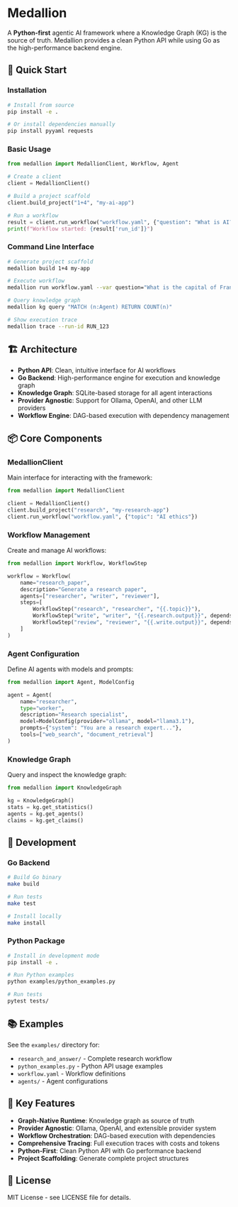 # Medallion

A **Python-first** agentic AI framework where a Knowledge Graph (KG) is the source of truth. Medallion provides a clean Python API while using Go as the high-performance backend engine.

## 🚀 Quick Start

### Installation

```bash
# Install from source
pip install -e .

# Or install dependencies manually
pip install pyyaml requests
```

### Basic Usage

```python
from medallion import MedallionClient, Workflow, Agent

# Create a client
client = MedallionClient()

# Build a project scaffold
client.build_project("1+4", "my-ai-app")

# Run a workflow
result = client.run_workflow("workflow.yaml", {"question": "What is AI?"})
print(f"Workflow started: {result['run_id']}")
```

### Command Line Interface

```bash
# Generate project scaffold
medallion build 1+4 my-app

# Execute workflow
medallion run workflow.yaml --var question="What is the capital of France?"

# Query knowledge graph
medallion kg query "MATCH (n:Agent) RETURN COUNT(n)"

# Show execution trace
medallion trace --run-id RUN_123
```

## 🏗️ Architecture

- **Python API**: Clean, intuitive interface for AI workflows
- **Go Backend**: High-performance engine for execution and knowledge graph
- **Knowledge Graph**: SQLite-based storage for all agent interactions
- **Provider Agnostic**: Support for Ollama, OpenAI, and other LLM providers
- **Workflow Engine**: DAG-based execution with dependency management

## 📦 Core Components

### MedallionClient
Main interface for interacting with the framework:

```python
from medallion import MedallionClient

client = MedallionClient()
client.build_project("research", "my-research-app")
client.run_workflow("workflow.yaml", {"topic": "AI ethics"})
```

### Workflow Management
Create and manage AI workflows:

```python
from medallion import Workflow, WorkflowStep

workflow = Workflow(
    name="research_paper",
    description="Generate a research paper",
    agents=["researcher", "writer", "reviewer"],
    steps=[
        WorkflowStep("research", "researcher", "{{.topic}}"),
        WorkflowStep("write", "writer", "{{.research.output}}", depends_on=["research"]),
        WorkflowStep("review", "reviewer", "{{.write.output}}", depends_on=["write"])
    ]
)
```

### Agent Configuration
Define AI agents with models and prompts:

```python
from medallion import Agent, ModelConfig

agent = Agent(
    name="researcher",
    type="worker", 
    description="Research specialist",
    model=ModelConfig(provider="ollama", model="llama3.1"),
    prompts={"system": "You are a research expert..."},
    tools=["web_search", "document_retrieval"]
)
```

### Knowledge Graph
Query and inspect the knowledge graph:

```python
from medallion import KnowledgeGraph

kg = KnowledgeGraph()
stats = kg.get_statistics()
agents = kg.get_agents()
claims = kg.get_claims()
```

## 🔧 Development

### Go Backend
```bash
# Build Go binary
make build

# Run tests
make test

# Install locally
make install
```

### Python Package
```bash
# Install in development mode
pip install -e .

# Run Python examples
python examples/python_examples.py

# Run tests
pytest tests/
```

## 📚 Examples

See the `examples/` directory for:
- `research_and_answer/` - Complete research workflow
- `python_examples.py` - Python API usage examples
- `workflow.yaml` - Workflow definitions
- `agents/` - Agent configurations

## 🎯 Key Features

- **Graph-Native Runtime**: Knowledge graph as source of truth
- **Provider Agnostic**: Ollama, OpenAI, and extensible provider system
- **Workflow Orchestration**: DAG-based execution with dependencies
- **Comprehensive Tracing**: Full execution traces with costs and tokens
- **Python-First**: Clean Python API with Go performance backend
- **Project Scaffolding**: Generate complete project structures

## 📄 License

MIT License - see LICENSE file for details.
